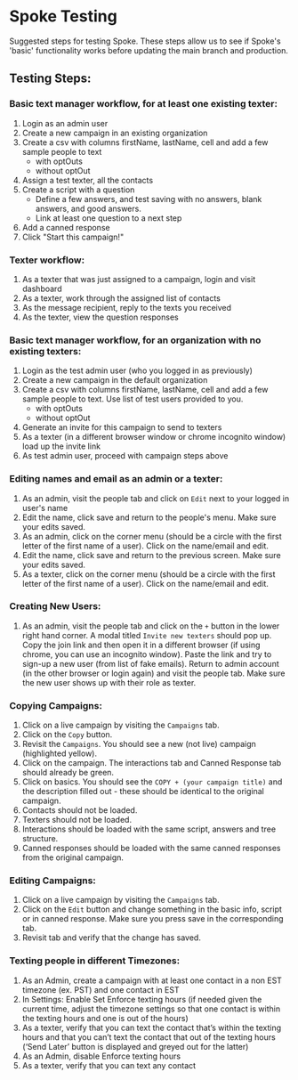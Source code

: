 # Spoke Testing
Suggested steps for testing Spoke. These steps allow us to see if Spoke's 'basic' functionality works before updating the main branch and production.

## Testing Steps:
### Basic text manager workflow, for at least one existing texter:
1. Login as an admin user
2. Create a new campaign in an existing organization
3. Create a csv with columns firstName, lastName, cell and add a few sample people to text
   * with optOuts
   * without optOut
4. Assign a test texter, all the contacts
5. Create a script with a question
   * Define a few answers, and test saving with no answers, blank answers, and good answers.
   * Link at least one question to a next step
6. Add a canned response
7. Click "Start this campaign!"

### Texter workflow:
1. As a texter that was just assigned to a campaign, login and visit dashboard
2. As a texter, work through the assigned list of contacts
3. As the message recipient, reply to the texts you received
4. As the texter, view the question responses

### Basic text manager workflow, for an organization with no existing texters:
1. Login as the test admin user (who you logged in as previously)
2. Create a new campaign in the default organization
3. Create a csv with columns firstName, lastName, cell and add a few sample people to text. Use list of test users provided to you.
   * with optOuts
   * without optOut
4. Generate an invite for this campaign to send to texters
5. As a texter (in a different browser window or chrome incognito window) load up the invite link
6. As test admin user, proceed with campaign steps above

### Editing names and email as an admin or a texter:
1. As an admin, visit the people tab and click on `Edit` next to your logged in user's name
2. Edit the name, click save and return to the people's menu. Make sure your edits saved.
3. As an admin, click on the corner menu (should be a circle with the first letter of the first name of a user). Click on the name/email and edit.
4. Edit the name, click save and return to the previous screen. Make sure your edits saved.
5. As a texter, click on the corner menu (should be a circle with the first letter of the first name of a user). Click on the name/email and edit.

### Creating New Users:
1. As an admin, visit the people tab and click on the `+` button in the lower right hand corner. A modal titled `Invite new texters` should pop up. Copy the join link and then open it in a different browser (if using chrome, you can use an incognito window). Paste the link and try to sign-up a new user (from list of fake emails). Return to admin account (in the other browser or login again) and visit the people tab. Make sure the new user shows up with their role as texter.

### Copying Campaigns:
1. Click on a live campaign by visiting the `Campaigns` tab.
2. Click on the `Copy` button.
3. Revisit the `Campaigns`. You should see a new (not live) campaign (highlighted yellow).
4. Click on the campaign. The interactions tab and Canned Response tab should already be green.
5. Click on basics. You should see the `COPY + (your campaign title)` and the description filled out - these should be identical to the original campaign.
6. Contacts should not be loaded.
7. Texters should not be loaded.
8. Interactions should be loaded with the same script, answers and tree structure.
9. Canned responses should be loaded with the same canned responses from the original campaign.

### Editing Campaigns:
1. Click on a live campaign by visiting the `Campaigns` tab.
2. Click on the `Edit` button and change something in the basic info, script or in canned response. Make sure you press save in the corresponding tab.
3. Revisit tab and verify that the change has saved.

### Texting people in different Timezones:
1. As an Admin, create a campaign with at least one contact in a non EST timezone (ex. PST) and one contact in EST
2. In Settings: Enable Set Enforce texting hours (if needed given the current time, adjust the timezone settings so that one contact is within the texting hours and one is out of the hours)
3. As a texter, verify that you can text the contact that’s within the texting hours and that you can’t text the contact that out of the texting hours (‘Send Later’ button is displayed and greyed out for the latter)
4. As an Admin, disable Enforce texting hours
5. As a texter, verify that you can text any contact

